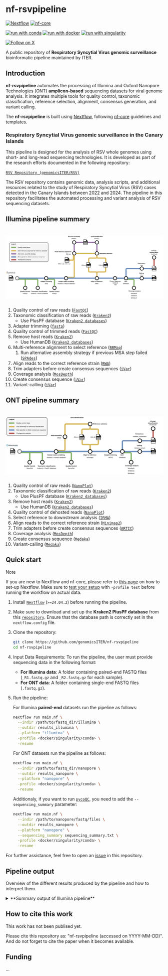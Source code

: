 # nf-rsvpipeline

[![Nextflow](https://img.shields.io/badge/nextflow%20DSL2-%E2%89%A524.04.2-23aa62.svg)](https://www.nextflow.io/)
[![nf-core](https://img.shields.io/badge/build_using-nf--core-1a9655)](https://nf-co.re/)

[![run with conda](http://img.shields.io/badge/run%20with-conda-3EB049?labelColor=000000&logo=anaconda)](https://docs.conda.io/en/latest/)
[![run with docker](https://img.shields.io/badge/run%20with-docker-0db7ed?labelColor=000000&logo=docker)](https://www.docker.com/)
[![run with singularity](https://img.shields.io/badge/run%20with-singularity-1d355c.svg?labelColor=000000)](https://sylabs.io/docs/)

[![Follow on X](http://img.shields.io/badge/%40LabCFlores-1DA1F2?labelColor=000000&logo=X)](https://x.com/LabCFlores)

A public repository of **Respiratory Syncytial Virus genomic surveillance** bioinformatic pipeline maintained by ITER.

## Introduction

**nf-rsvpipeline** automates the processing of Illumina and Oxford Nanopore Technologies (ONT) **amplicon-based** sequencing datasets for viral genome analysis. It integrates multiple tools for quality control, taxonomic classification, reference selection, alignment, consensus generation, and variant calling.

The **nf-rsvpipeline** is built using [Nextflow](https://www.nextflow.io/), following [nf-core](https://nf-co.re) guidelines and templates.

### Respiratory Syncytial Virus genomic surveillance in the Canary Islands

This pipeline is designed for the analysis of RSV whole genomes using short- and long-read sequencing technologies. It is developed as part of the research efforts documented in the following repository:

[`RSV Repository (genomicsITER/RSV)`](https://github.com/genomicsITER/RSV)

The RSV repository contains genomic data, analysis scripts, and additional resources related to the study of Respiratory Syncytial Virus (RSV) cases detected in the Canary Islands between 2022 and 2024. The pipeline in this repository facilitates the automated processing and variant analysis of RSV sequencing datasets.

## Illumina pipeline summary

<h1>
  <picture>
    <source media="(prefers-color-scheme: dark)" srcset="docs/images/Illumina_pipeline_GitHub.jpg">
    <img alt="Illumina pipeline" src="docs/images/Illumina_pipeline_GitHub.jpg">
  </picture>
</h1>

1. Quality control of raw reads ([`FastQC`](https://www.bioinformatics.babraham.ac.uk/projects/fastqc/))
2. Taxonomic classification of raw reads ([`Kraken2`](https://github.com/DerrickWood/kraken2))
   * Use PlusPF database ([`Kraken2 databases`](https://benlangmead.github.io/aws-indexes/k2))
3. Adapter trimming ([`fastp`](https://github.com/OpenGene/fastp))
4. Quality control of trimmed reads ([`FastQC`](https://www.bioinformatics.babraham.ac.uk/projects/fastqc/))
5. Remove host reads ([`Kraken2`](https://github.com/DerrickWood/kraken2))
   * Use HumanDB ([`Kraken2 databases`](https://benlangmead.github.io/aws-indexes/k2))
6. Multi-reference alignment to select reference ([`BBMap`](https://sourceforge.net/projects/bbmap/))
   1. Run alternative assembly strategy if previous MSA step failed ([`SPAdes`](https://github.com/ablab/spades))
7. Align reads to the correct reference strain ([`BWA`](https://github.com/lh3/bwa/))
8. Trim adapters before create consensus sequences ([`iVar`](https://github.com/andersen-lab/ivar))
9. Coverage analysis ([`MosDepth`](https://github.com/brentp/mosdepth))
10. Create consensus sequence ([`iVar`](https://github.com/andersen-lab/ivar))
11. Variant-calling ([`iVar`](https://github.com/andersen-lab/ivar))

## ONT pipeline summary

<h1>
  <picture>
    <source media="(prefers-color-scheme: dark)" srcset="docs/images/ONT_pipeline_GitHub.jpg">
    <img alt="ONT pipeline" src="docs/images/ONT_pipeline_GitHub.jpg">
  </picture>
</h1>

1. Quality control of raw reads ([`NanoPlot`](https://github.com/wdecoster/NanoPlot))
2. Taxonomic classification of raw reads ([`Kraken2`](https://github.com/DerrickWood/kraken2))
   * Use PlusPF database ([`Kraken2 databases`](https://benlangmead.github.io/aws-indexes/k2))
3. Remove host reads ([`Kraken2`](https://github.com/DerrickWood/kraken2))
   * Use HumanDB ([`Kraken2 databases`](https://benlangmead.github.io/aws-indexes/k2))
4. Quality control of dehosted reads ([`NanoPlot`](https://github.com/wdecoster/NanoPlot))
5. Select reference to downstream analysis ([`IRMA`](https://wonder.cdc.gov/amd/flu/irma/index.html))
6. Align reads to the correct reference strain ([`Minimap2`](https://github.com/lh3/minimap2))
7. Trim adapters before create consensus sequences ([`ARTIC`](https://github.com/artic-network/fieldbioinformatics))
8. Coverage analysis ([`MosDepth`](https://github.com/brentp/mosdepth))
9. Create consensus sequence ([`Medaka`](https://github.com/nanoporetech/medaka))
10. Variant-calling ([`Medaka`](https://github.com/nanoporetech/medaka))

## Quick start

> [!NOTE]
> If you are new to Nextflow and nf-core, please refer to [this page](https://nf-co.re/docs/usage/installation) on how to set-up Nextflow. Make sure to [test your setup](https://nf-co.re/docs/usage/introduction#how-to-run-a-pipeline) with `-profile test` before running the workflow on actual data.

1. Install [`Nextflow`](https://www.nextflow.io/docs/latest/getstarted.html#installation) (`>=24.04.2`) before running the pipeline.

2. Make sure to download and set up the **Kraken2 PlusPF database** from this [`repository`](https://benlangmead.github.io/aws-indexes/k2). Ensure that the database path is correctly set in the `nextflow.config` file.

3. Clone the repository:

   ```bash
   git clone https://github.com/genomicsITER/nf-rsvpipeline
   cd nf-rsvpipeline
   ```

4. Input Data Requirements: To run the pipeline, the user must provide sequencing data in the following format:

   * **For Illumina data**: A folder containing paired-end FASTQ files (`_R1.fastq.gz` and `_R2.fastq.gz` for each sample).
   * **For ONT data**: A folder containing single-end FASTQ files (`.fastq.gz`).

5. Run the pipeline:

   For Illumina **paired-end** datasets run the pipeline as follows:

   ```bash
   nextflow run main.nf \
     --indir /path/to/fastq_dir/illumina \
     --outdir results_illumina \
     --platform "illumina" \
     -profile <docker/singularity/conda> \
     -resume
   ```

   For ONT datasets run the pipeline as follows:

   ```bash
   nextflow run main.nf \
     --indir /path/to/fastq_dir/nanopore \
     --outdir results_nanopore \
     --platform "nanopore" \
     -profile <docker/singularity/conda> \
     -resume
   ```

   Additionaly, if you want to run [`pycoQC`](https://github.com/a-slide/pycoQC), you need to add the `--sequencing_summary` parameter:

   ```bash
   nextflow run main.nf \
     --indir /path/to/nanopore/fastq/files \
     --outdir results_nanopore \
     --platform "nanopore" \
     --sequencing_summary sequencing_summary.txt \
     -profile <docker/singularity/conda> \
     -resume
   ```

For further assistance, feel free to open an [issue](https://github.com/genomicsITER/nf-rsvpipeline/issues) in this repository.

## Pipeline output

Overview of the different results produced by the pipeline and how to interpret them.

<details>

<summary>**Summary output of Illumina pipeline**</summary>

### Preprocessing

* `01_FastQC`
  * `*_{1,2}_fastqc.html`: FastQC report containing quality metrics.
  * `*_{1,2}_fastqc.zip`: Zip archive containing the FastQC report, tab-delimited data file and plot images.
* `02_`
  * `*.kraken2.classifiedreads.txt`: .
  * `*.kraken2.report.txt`: .
* `03_Adapter_trimming`
  * `*`: .
  * `*.fastp.log`: .
  * `*.fastp.json`: .
  * `*.fastp.html`: .
  * `*_{1,2}.fastp.fastq.gz`: .
* `04_FastQC_trimmed`
  * `*_{1,2}_fastqc.html`: FastQC report containing quality metrics of trimmed resds.
  * `*_{1,2}_fastqc.zip`: Zip archive containing the FastQC-trimmed report, tab-delimited data file and plot images.
* `05_Remove_host_reads`
  * `*.classified_{1,2}.fastq.gz`: .
  * `*.unclassified_{1,2}.fastq.gz`: .
  * `*.kraken2.classifiedreads.txt`: .
  * `*.kraken2.report.txt`: .
* `06_Reference_selection`
  * `*.MSA.bam`: .
  * `*.MSA.bbmap.log`: .
  * `*.MSA.covstats.tsv`: .
  * `*_refs.tsv`: .
* `07_Align`
  * `*.RSV-{A,B}.bam`: .
  * `*.RSV-{A,B}.bam.bai`: .
  * `*.RSV-{A,B}.flagstat`: .
  * `*.RSV-{A,B}.idxstats`: .
  * `*.RSV-{A,B}.mapped.bam`: .
  * `*.RSV-{A,B}.mapped.bam.bai`: .
* `08_Trim_adapters`
  * `*.RSV-{A,B}.mapped.trimmed.bam`: .
  * `*.RSV-{A,B}.mapped.trimmed.ivar.log`: .
  * `*.RSV-{A,B}.mapped.trimmed.sorted.bam`: .
  * `*.RSV-{A,B}.mapped.trimmed.sorted.bam.bai`: .
  * `*.RSV-{A,B}.mapped.trimmed.sorted.flagstat`: .
  * `*.RSV-{A,B}.mapped.trimmed.sorted.idxstats`: .
* `09_Coverage_analysis`
  * `*.RSV-{A,B}.mapped.trimmed.sorted.all_amplicons.mosdepth.global.dist.txt`: .
  * `*.RSV-{A,B}.mapped.trimmed.sorted.all_amplicons.mosdepth.region.dist.txt`: .
  * `*.RSV-{A,B}.mapped.trimmed.sorted.all_amplicons.mosdepth.summary.txt`: .
  * `*.RSV-{A,B}.mapped.trimmed.sorted.all_amplicons.per-base.bed.gz`: .
  * `*.RSV-{A,B}.mapped.trimmed.sorted.all_amplicons.per-base.bed.gz.csi`: .
  * `*.RSV-{A,B}.mapped.trimmed.sorted.all_amplicons.regions.bed.gz`: .
  * `*.RSV-{A,B}.mapped.trimmed.sorted.all_amplicons.regions.bed.gz.csi`: .
  * `*.RSV-{A,B}.mapped.trimmed.sorted.mosdepth.global.dist.txt`: .
  * `*.RSV-{A,B}.mapped.trimmed.sorted.mosdepth.summary.txt`: .
  * `*.RSV-{A,B}.mapped.trimmed.sorted.per-base.bed.gz`: .
  * `*.RSV-{A,B}.mapped.trimmed.sorted.per-base.bed.gz.csi`: .
  * `*.RSV-{A,B}.mapped.trimmed.sorted.tsv`: .
* `10_Calling`
  * `*.RSV-{A,B}.ivar_calling.mpileup`: .
  * `*.RSV-{A,B}.ivar_calling.tsv`: .
  * `*.RSV-{A,B}.ivar_calling.vcf`: .
* `11_Consensus`
  * `*.RSV-{A,B}.ivar_consensus.fa`: .
  * `*.RSV-{A,B}.ivar_consensus.mpileup`: .
  * `*.RSV-{A,B}.ivar_consensus.qual.txt`: .

You can add text within a collapsed section.

You can add an image or a code block, too.

```ruby
   puts "Hello World"
```

</details>

## How to cite this work

This work has not been publised yet.

Please cite this repository as: "nf-rsvpipeline (accessed on YYYY-MM-DD)". And do not forget to cite the paper when it becomes available.

## Funding

...
